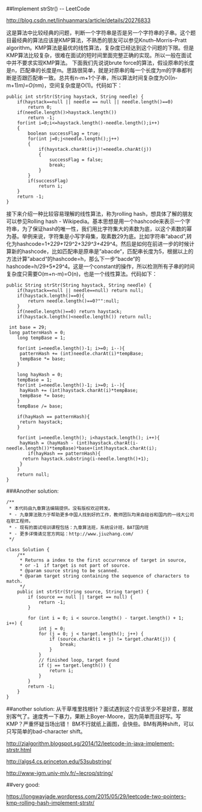##Implement strStr() -- LeetCode

http://blog.csdn.net/linhuanmars/article/details/20276833


这是算法中比较经典的问题，判断一个字符串是否是另一个字符串的子串。这个题目最经典的算法应该是KMP算法，不熟悉的朋友可以参见Knuth–Morris–Pratt algorithm。KMP算法是最优的线性算法，复杂度已经达到这个问题的下限。但是KMP算法比较复杂，很难在面试的短时间里面完整正确的实现。所以一般在面试中并不要求实现KMP算法。
下面我们先说说brute force的算法，假设原串的长度是n，匹配串的长度是m。思路很简单，就是对原串的每一个长度为m的字串都判断是否跟匹配串一致。总共有n-m+1个子串，所以算法时间复杂度为O((n-m+1)*m)=O(n*m)，空间复杂度是O(1)。代码如下：


	public int strStr(String haystack, String needle) {
	    if(haystack==null || needle == null || needle.length()==0)
	        return 0;
	    if(needle.length()>haystack.length())
	        return -1;
	    for(int i=0;i<=haystack.length()-needle.length();i++)
	    {
	        boolean successFlag = true;
	        for(int j=0;j<needle.length();j++)
	        {
	            if(haystack.charAt(i+j)!=needle.charAt(j))
	            {
	                successFlag = false;
	                break;
	            }
	        }
	        if(successFlag)
	            return i;
	    }
	    return -1;
	}


接下来介绍一种比较容易理解的线性算法，称为rolling hash，想具体了解的朋友可以参见Rolling hash - Wikipedia。基本思想是用一个hashcode来表示一个字符串，为了保证hash的唯一性，我们用比字符集大的素数为底，以这个素数的幂为基。举例来说，字符集是小写字母集，取素数29为底。比如字符串“abacd",转化为hashcode=1+2*29+1*29^2+3*29^3+4*29^4。然后是如何在前进一步的时候计算新的hashcode，比如匹配串是原串是”abacde“，匹配串长度为5，根据以上的方法计算”abacd“的hashcode=h，那么下一步”bacde“的hashcode=h/29+5*29^4。这是一个constant的操作，所以检测所有子串的时间复杂度只需要O(m+n-m)=O(n)，也是一个线性算法。代码如下：

	public String strStr(String haystack, String needle) {
	    if(haystack==null || needle==null) return null;
	    if(haystack.length()==0){
	        return needle.length()==0?"":null;
	    }
	    if(needle.length()==0) return haystack;
	    if(haystack.length()<needle.length()) return null;
	
	 int base = 29;
	 long patternHash = 0;
	    long tempBase = 1;
	
	    for(int i=needle.length()-1; i>=0; i--){
	     patternHash += (int)needle.charAt(i)*tempBase;
	     tempBase *= base;
	    }
	
	    long hayHash = 0;
	    tempBase = 1;
	    for(int i=needle.length()-1; i>=0; i--){
	     hayHash += (int)haystack.charAt(i)*tempBase;
	     tempBase *= base;
	    }
	    tempBase /= base;
	
	    if(hayHash == patternHash){
	     return haystack;
	    }
	
	    for(int i=needle.length(); i<haystack.length(); i++){
	     hayHash = (hayHash - (int)haystack.charAt(i-needle.length())*tempBase)*base+(int)haystack.charAt(i);
	        if(hayHash == patternHash){
	      return haystack.substring(i-needle.length()+1);
	     }
	    }
	    return null;
	} 

###Another solution:

	/**
	 * 本代码由九章算法编辑提供。没有版权欢迎转发。
	 * - 九章算法致力于帮助更多中国人找到好的工作，教师团队均来自硅谷和国内的一线大公司在职工程师。
	 * - 现有的面试培训课程包括：九章算法班，系统设计班，BAT国内班
	 * - 更多详情请见官方网站：http://www.jiuzhang.com/
	 */
	
	class Solution {
	    /**
	     * Returns a index to the first occurrence of target in source,
	     * or -1  if target is not part of source.
	     * @param source string to be scanned.
	     * @param target string containing the sequence of characters to match.
	     */
	    public int strStr(String source, String target) {
	        if (source == null || target == null) {
	            return -1;
	        }
	        
	        for (int i = 0; i < source.length() - target.length() + 1; i++) {
	            int j = 0;
	            for (j = 0; j < target.length(); j++) {
	                if (source.charAt(i + j) != target.charAt(j)) {
	                    break;
	                }
	            }
	            // finished loop, target found
	            if (j == target.length()) {
	                return i;
	            }
	        }
	        return -1;
	    }
	}
	
##another solution:
从干草堆里找根针？面试遇到这个应该至少不是好意，那就别客气了。速度秀一下暴力，果断上Boyer-Moore，因为简单而且好写。写KMP？严重怀疑当场出错！
BM不行就纸上画图，会快些。BM有两种shift，可以只写简单的bad-character shift。
	
http://zjalgorithm.blogspot.sg/2014/12/leetcode-in-java-implement-strstr.html	


http://algs4.cs.princeton.edu/53substring/

http://www-igm.univ-mlv.fr/~lecroq/string/


##very good:

https://longwayjade.wordpress.com/2015/05/29/leetcode-two-pointers-kmp-rolling-hash-implement-strstr/